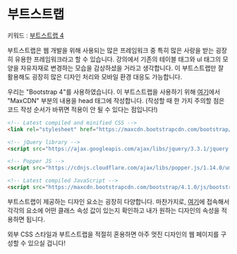 # 부트스트랩
키워드 : [부트스트랩 4](https://www.w3schools.com/bootstrap4/default.asp)

부트스트랩은 웹 개발을 위해 사용되는 많은 프레임워크 중 특히 많은 사랑을 받는 굉장히 유용한 프레임워크라고 할 수 있습니다. 강의에서 기존의 테이블 태그와 ul 태그의 모양을 자유자재로 변경하는 모습을 감상하셨을 거라고 생각합니다. 이 부트스트랩만 잘 활용해도 굉장히 많은 디자인 처리와 모바일 환경 대응도 가능합니다.

우리는 "Bootstrap 4"를 사용하였습니다. 이 부트스트랩을 사용하기 위해 [여기](https://www.w3schools.com/bootstrap4/bootstrap_get_started.asp)에서 "MaxCDN" 부분의 내용을 head 태그에 작성합니다. (작성할 때 한 가지 주의할 점은 코드 작성 순서가 바뀌면 적용이 안 될 수 있다는 점입니다!)

```html
<!-- Latest compiled and minified CSS -->
<link rel="stylesheet" href="https://maxcdn.bootstrapcdn.com/bootstrap/4.1.0/css/bootstrap.min.css">

<!-- jQuery library -->
<script src="https://ajax.googleapis.com/ajax/libs/jquery/3.3.1/jquery.min.js"></script>

<!-- Popper JS -->
<script src="https://cdnjs.cloudflare.com/ajax/libs/popper.js/1.14.0/umd/popper.min.js"></script>

<!-- Latest compiled JavaScript -->
<script src="https://maxcdn.bootstrapcdn.com/bootstrap/4.1.0/js/bootstrap.min.js"></script>
```
부트스트랩이 제공하는 디자인 요소는 굉장히 다양합니다. 마찬가지로, [여기](https://www.w3schools.com/bootstrap4/bootstrap_get_started.asp)에 접속해서 각각의 요소에 어떤 클래스 속성 값이 있는지 확인하고 내가 원하는 디자인의 속성을 적용하면 됩니다.

외부 CSS 스타일과 부트스트랩을 적절히 혼용하면 아주 멋진 디자인의 웹 페이지를 구성할 수 있으실 겁니다!





